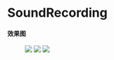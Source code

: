 # SoundRecording
#### 效果图
<figure class="third">
    <img src="https://ws2.sinaimg.cn/large/0069RVTdly1fu3m7su3oij30u01hcaai.jpg">
    <img src="https://ws3.sinaimg.cn/large/0069RVTdly1fu3m7ym5bnj30u01hcq3v.jpg">
    <img src="https://ws1.sinaimg.cn/large/0069RVTdly1fu3m82k571j30u01hc0td.jpg">
</figure>


